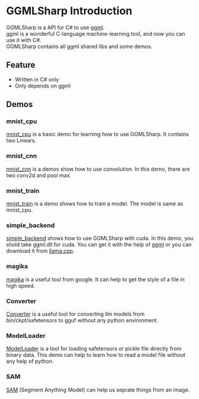 # GGMLSharp Introduction

GGMLSharp is a API for C# to use [ggml](https://github.com/ggerganov/ggml).</br>
ggml is a wonderful C-language machine-learning tool, and now you can use it with C#.</br>
GGMLSharp contains all ggml shared libs and some demos. 

## Feature

- Written in C# only
- Only depends on ggml

## Demos

### mnist_cpu

  [mnist_cpu](./examples/mnist_cpu/) is a basic demo for learning how to use GGMLSharp. It contains two Linears.

### mnist_cnn

  [mnist_cnn](./examples/mnist_cnn/) is a demos show how to use convolution. In this demo, there are two conv2d and pool max.

### mnist_train

  [mnist_train](./examples/mnist_train/) is a demo shows how to train a model. The model is same as mnist_cpu.

### simple_backend

  [simple_backend](./examples/simple_backend/) shows how to use GGMLSharp with cuda. In this demo, you shold take ggml.dll for cuda. You can get it with the help of [ggml](https://github.com/ggerganov/ggml) or you can download it from [llama.cpp](https://github.com/ggerganov/llama.cpp/releases).

### magika

[magika](./examples/magika/) is a useful tool from google. It can help to get the style of a file in high speed.

### Converter

[Converter](./examples/Converter/) is a useful tool for converting llm models from bin/ckpt/safetensors to gguf without any python environment. 

### ModelLoader

[ModelLoader](./examples/ModelLoader/) is a tool for loading safetensors or pickle file directly from binary data. This demo can help to learn how to read a model file without any help of python.

### SAM

[SAM](./examples/SAM/) (Segment Anything Model) can help us seprate things from an image.
